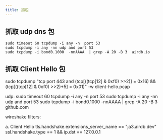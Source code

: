 ```yaml
---
title: 抓包
---
```


## 抓取 udp dns 包
	sudo timeout 60 tcpdump -i any -n  port 53
	sudo tcpdump -i any -nn udp and port 53
	sudo tcpdump -i bond0.1000  -nnAAAA  | grep -A 20 -B 3  airdb.io


## 抓取 Client Hello 包
sudo tcpdump "tcp port 443 and (tcp[((tcp[12] & 0xf0) >>2)] = 0x16) && (tcp[((tcp[12] & 0xf0) >>2)+5] = 0x01)" -w client-hello.pcap


udp:
sudo timeout 60 tcpdump -i any -n  port 53
sudo tcpdump -i any -nn udp and port 53
sudo tcpdump -i bond0.1000  -nnAAAA  | grep -A 20 -B 3  github.com

wireshake filters:

a. Client Hello
tls.handshake.extensions_server_name == "ja3.airdb.dev"
ssl.handshake.type == 1 && ip.dst == 127.0.0.1
